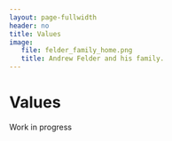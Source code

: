 ```yaml
---
layout: page-fullwidth
header: no
title: Values
image:
   file: felder_family_home.png
   title: Andrew Felder and his family.
---
```


# Values

Work in progress


